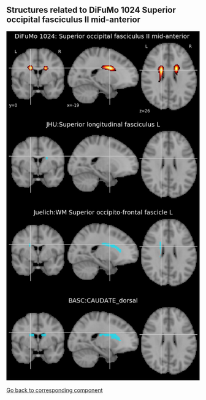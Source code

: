


## Structures related to DiFuMo 1024 Superior occipital fasciculus II mid-anterior 

![617](617.jpg "Structures related to DiFuMo 1024 Superior occipital fasciculus II mid-anterior ")

[Go back to corresponding component](https://parietal-inria.github.io/DiFuMo/1024/html/617.html)